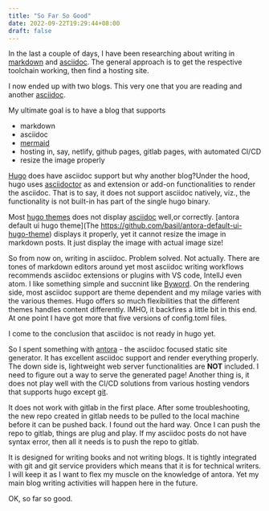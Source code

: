 ```yaml
---
title: "So Far So Good"
date: 2022-09-22T19:29:44+08:00
draft: false
---
```


In the last a couple of days, I have been researching about writing in [markdown](https://www.markdownguide.org/) and [asciidoc](https://asciidoc.org/). The general approach is to get the respective toolchain working, then find a hosting site.

I now ended up with two blogs. This very one that you are reading and another [asciidoc](https://adoc.freepackets.net/). 

My ultimate goal is to have a blog that supports

- markdown  
- asciidoc 
- [mermaid](https://mermaid-js.github.io/mermaid/)  
- hosting in, say, netlify, github pages, gitlab pages, with automated CI/CD   
- resize the image properly  

[Hugo](https://gohugo.io/) does have asciidoc support but why another blog?Under the hood, hugo uses [asciidoctor](https://asciidoctor.org/) as and extension or add-on functionalities to render the asciidoc. That is to say, it does not support asciidoc natively, viz., the functionality is not built-in has part of the single hugo binary. 

Most [hugo themes](https://themes.gohugo.io/) does not display [asciidoc](https://docs.asciidoctor.org/asciidoc/latest/blocks/admonitions/) well,or correctly. [antora default ui hugo theme](The https://github.com/basil/antora-default-ui-hugo-theme) displays it properly, yet it cannot resize the image in markdown posts. It just display the image with actual image size!

So from now on, writing in asciidoc. Problem solved. Not actually. There are tones of markdown editors around yet most asciidoc writing workflows recommends asciidoc extensions or plugins with VS code, IntellJ even atom.  I like something simple and succnint like [Byword](https://bywordapp.com/). On the rendering side, most asciidoc support are theme dependent and my milage varies with the various themes.  Hugo offers so much flexibilities that the different themes handles content differently. IMHO, it backfires a little bit in this end. At one point I have got more that five versions of config.toml files.

I come to the conclusion that asciidoc is not ready in hugo yet.

So I spent something with [antora](https://antora.org/) - the asciidoc focused static site generator. It has excellent asciidoc support and render everything properly. The down side is, lightweight web server functionalities are **NOT** included. I need to figure out a way to serve the generated page! Another thing is, it does not play well with the CI/CD solutions from various hosting vendors that supports hugo except [git](https://gitlab.com). 

It does not work with gitlab in the first place. After some troubleshooting, the new repo created in gitlab needs to be pulled to the local machine before it can be pushed back. I found out the hard way. Once I can push the repo to gitlab, things are plug and play. If my asciidoc posts do not have syntax error, then all it needs is to push the repo to gitlab.

It is designed for writing books and not writing blogs. It is tightly integrated with git and git service providers which means that it is for technical writers. I will keep it as I want to flex my muscle on the knowledge of antora. Yet my main blog writing activities will happen here in the future.

OK, so far so good.